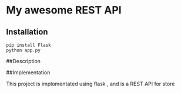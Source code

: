 # My awesome REST API

## Installation
```
pip install Flask
python app.py
```

##Description

##Implementation

This project is implomentated using flask , and is a REST API for store
